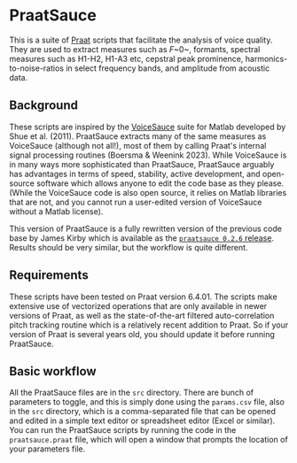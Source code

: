 # PraatSauce

This is a suite of [Praat](https://fon.hum.uva.nl/praat/) scripts that facilitate the analysis of voice quality. They are used to extract measures such as *F*~0~, formants, spectral measures such as H1-H2, H1-A3 etc, cepstral peak prominence, harmonics-to-noise-ratios in select frequency bands, and amplitude from acoustic data. 

## Background

These scripts are inspired by the [VoiceSauce](https://www.phonetics.ucla.edu/voicesauce/) suite for Matlab developed by Shue et al. (2011). PraatSauce extracts many of the same measures as VoiceSauce (although not all!), most of them by calling Praat's internal signal processing routines (Boersma & Weenink 2023). While VoiceSauce is in many ways more sophisticated than PraatSauce, PraatSauce arguably has advantages in terms of speed, stability, active development, and open-source software which allows anyone to edit the code base as they please. (While the VoiceSauce code is also open source, it relies on Matlab libraries that are not, and you cannot run a user-edited version of VoiceSauce without a Matlab license).

This version of PraatSauce is a fully rewritten version of the previous code base by James Kirby which is available as the [`praatsauce 0.2.6` release](https://github.com/kirbyj/praatsauce/tree/0.2.6). Results should be very similar, but the workflow is quite different. 

## Requirements

These scripts have been tested on Praat version 6.4.01. The scripts make extensive use of vectorized operations that are only available in newer versions of Praat, as well as the state-of-the-art filtered auto-correlation pitch tracking routine which is a relatively recent addition to Praat. So if your version of Praat is several years old, you should update it before running PraatSauce.

## Basic workflow

All the PraatSauce files are in the `src` directory. There are bunch of parameters to toggle, and this is simply done using the `params.csv` file, also in the `src` directory, which is a comma-separated file that can be opened and edited in a simple text editor or spreadsheet editor (Excel or similar). You can run the PraatSauce scripts by running the code in the `praatsauce.praat` file, which will open a window that prompts the location of your parameters file.

